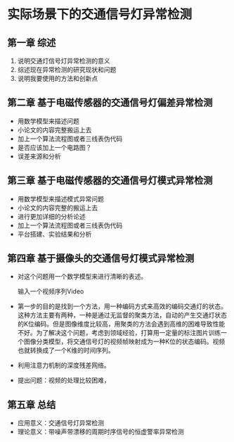 # 实际场景下的交通信号灯异常检测

## 第一章 综述

1. 说明交通灯信号灯异常检测的意义
2. 综述现在异常检测的研究现状和问题
3. 说明我要使用的方法和创新点

## 第二章 基于电磁传感器的交通信号灯偏差异常检测

- 用数学模型来描述问题
- 小论文的内容完整搬运上去
- 加上一个算法流程图或者三线表伪代码
- 是否应该加上一个电路图？
- 误差来源和分析

## 第三章 基于电磁传感器的交通信号灯模式异常检测

- 用数学模型来描述模式异常问题
- 小论文的内容完整的搬运上去
- 进行更加详细的分析论述
- 加上一个算法流程图或者三线表伪代码
- 平台搭建、实验结果和分析

## 第四章 基于摄像头的交通信号灯模式异常检测

- 对这个问题用一个数学模型来进行清晰的表述。

  输入一个视频序列Video

- 第一步的目的是找到一个方法，用一种编码方式来高效的编码交通灯的状态。这种方法主要有两种，一种是通过无监督的聚类方法，自动的产生交通灯状态的K位编码。但是图像维度比较高，用聚类的方法会遇到高维的困难导致性能不好。为了解决这个问题，考虑到领域经验，打算用一定量的标注图片训练一个图像分类模型，将交通信号灯的视频帧映射成为一种K位的状态编码。视频也就转换成了一个K维的时间序列。

- 利用注意力机制的深度残差网络。

- 提出问题：视频的处理比较困难，

## 第五章 总结

- 应用意义：交通信号灯异常检测
- 理论意义：带噪声带漂移的周期时序信号的恒虚警率异常检测





